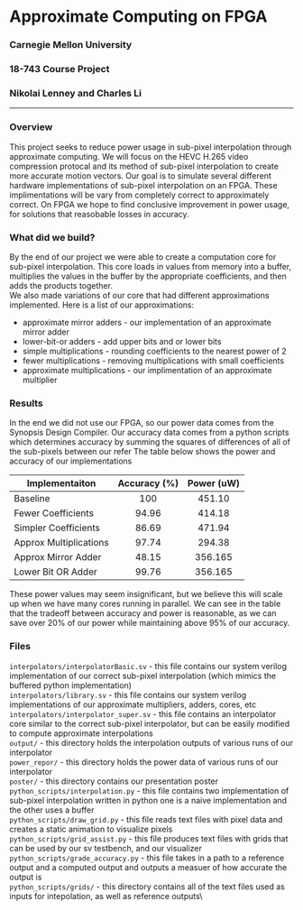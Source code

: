 # Approximate Computing on FPGA

### Carnegie Mellon University
### 18-743 Course Project
### Nikolai Lenney and Charles Li
---
### Overview
This project seeks to reduce power usage in sub-pixel interpolation through approximate computing. We will focus on the HEVC H.265 video compression protocal
and its method of sub-pixel interpolation to create more accurate motion vectors. Our goal is to simulate several different hardware implementations of
sub-pixel interpolation on an FPGA. These implimentations will be vary from completely correct to approximately correct. On FPGA we hope to find conclusive 
improvement in power usage, for solutions that reasobable losses in accuracy.

### What did we build?
By the end of our project we were able to create a computation core for sub-pixel interpolation. This core loads in values from memory into a buffer, multiplies the 
values in the buffer by the appropriate coefficients, and then adds the products together. \
We also made variations of our core that had different approximations implemented. Here is a list of our approximations:
- approximate mirror adders - our implementation of an approximate mirror adder
- lower-bit-or adders - add upper bits and or lower bits
- simple multiplications - rounding coefficients to the nearest power of 2
- fewer multiplications - removing multiplications with small coefficients
- approximate multiplications - our implimentation of an approximate multiplier

### Results
In the end we did not use our FPGA, so our power data comes from the Synopsis Design Compiler. Our accuracy data comes from a python scripts which determines accuracy by summing the squares of differences of all of the sub-pixels between our refer
The table below shows the power and accuracy of our implementations

| Implementaiton | Accuracy (%) | Power (uW) |
| -------------- |:------------:|:----------:|
| Baseline | 100 | 451.10 |
| Fewer Coefficients | 94.96 | 414.18 |
| Simpler Coefficients | 86.69 | 471.94 |
| Approx Multiplications | 97.74 | 294.38 |
| Approx Mirror Adder | 48.15 | 356.165 |
| Lower Bit OR Adder | 99.76 | 356.165 |

These power values may seem insignificant, but we believe this will scale up when we have many cores running in parallel. We can see in the table that the tradeoff between accuracy and power is reasonable, as we can save over 20% of our power while maintaining above 95% of our accuracy.

### Files
```interpolators/interpolatorBasic.sv``` - this file contains our system verilog implementation of our correct sub-pixel interpolation (which mimics the buffered python implementation)\
```interpolators/library.sv``` - this file contains our system verilog implementations of our approximate multipliers, adders, cores, etc\
```interpolators/interpolator_super.sv``` - this file contains an interpolator core similar to the correct sub-pixel interpolator, but can be easily modified to compute approximate interpolations\
```output/``` - this directory holds the interpolation outputs of various runs of our interpolator\
```power_repor/``` - this directory holds the power data of various runs of our interpolator\
```poster/``` - this directory contains our presentation poster\
```python_scripts/interpolation.py``` - this file contains two implementation of sub-pixel interpolation written in python one is a naive implementation and the other uses a buffer\
```python_scripts/draw_grid.py``` - this file reads text files with pixel data and creates a static animation to visualize pixels\
```python_scripts/grid_assist.py``` - this file produces text files with grids that can be used by our sv testbench, and our visualizer\
```python_scripts/grade_accuracy.py``` - this file takes in a path to a reference output and a computed output and outputs a measuer of how accurate the output is\
```python_scripts/grids/``` - this directory contains all of the text files used as inputs for intepolation, as well as reference outputs\

